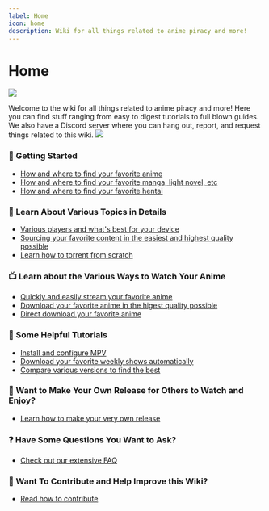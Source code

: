```yaml
---
label: Home
icon: home
description: Wiki for all things related to anime piracy and more!
---
```


# Home
![](https://user-images.githubusercontent.com/78981416/214677895-b5497a9f-b78c-4c26-8ef3-880594c67e7a.png)

Welcome to the wiki for all things related to anime piracy and more!
Here you can find stuff ranging from easy to digest tutorials to full blown guides.
We also have a Discord server where you can hang out, report, and request things related to this wiki.
[![](https://discordapp.com/api/guilds/974468300304171038/widget.png?style=banner2)](https://discord.gg/snackbox)

### :rocket: Getting Started

- [How and where to find your favorite anime](/getting-started/anime/)
- [How and where to find your favorite manga, light novel, etc](/getting-started/literature/)
- [How and where to find your favorite hentai](/getting-started/hentai/)

### :book: Learn About Various Topics in Details

- [Various players and what's best for your device](/guides/playback/)
- [Sourcing your favorite content in the easiest and highest quality possible](/guides/playback/)
- [Learn how to torrent from scratch](/guides/torrenting/)

### :tv: Learn about the Various Ways to Watch Your Anime

- [Quickly and easily stream your favorite anime](/sourcing/streaming/)
- [Download your favorite anime in the higest quality possible](/sourcing/public-trackers/)
- [Direct download your favorite anime](/sourcing/ddl/)

### :scroll: Some Helpful Tutorials

- [Install and configure MPV](/tutorials/mpv/)
- [Download your favorite weekly shows automatically](/tutorials/rss/)
- [Compare various versions to find the best](/tutorials/comparison/)

### :floppy_disk: Want to Make Your Own Release for Others to Watch and Enjoy?

- [Learn how to make your very own release](/advanced/release-standards/)

### :question: Have Some Questions You Want to Ask?

- [Check out our extensive FAQ](/resources/faq/)

### :sparkling_heart: Want To Contribute and Help Improve this Wiki?

- [Read how to contribute](https://github.com/Snaacky/thewiki/blob/master/README.md)